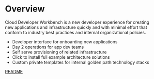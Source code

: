 # Overview

Cloud Developer Workbench is a new developer experience for creating new applications and infrastructure quickly and with minimal effort that conform to industry best practices and internal organizational policies.

- Developer interface for onboarding new applications
- Day 2 operations for app dev teams
- Self serve provisioning of related infrastructure
- Click to install full example architecture solutions
- Custom private templates for internal golden path technology stacks


[README](../README.md)